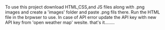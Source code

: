 To use this project download HTML,CSS,and JS files along with .png images and create a 'images' folder and paste .png fils there.
Run the HTML file in the brpwser to use.
In case of API error update the API key with new API key from 'open weather map' wesite.
that's it........
